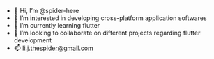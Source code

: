 - 👋 Hi, I’m @spider-here
- 👀 I’m interested in developing cross-platform application softwares
- 🌱 I’m currently learning flutter
- 💞️ I’m looking to collaborate on different projects regarding flutter development
- 📫 li.j.thespider@gmail.com

<!---
spider-here/spider-here is a ✨ special ✨ repository because its `README.md` (this file) appears on your GitHub profile.
You can click the Preview link to take a look at your changes.
--->
